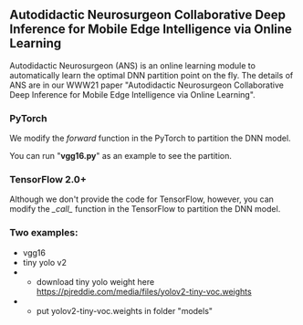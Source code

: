 ## Autodidactic Neurosurgeon Collaborative Deep Inference for Mobile Edge Intelligence via Online Learning
Autodidactic Neurosurgeon (ANS) is an online learning module to automatically learn the optimal DNN partition point on the fly. The details of ANS are in our WWW21 paper "Autodidactic Neurosurgeon Collaborative Deep Inference for Mobile Edge Intelligence via Online Learning".

### PyTorch
We modify the *forward* function in the PyTorch to partition the DNN model.

You can run "**vgg16.py**" as an example to see the partition.

### TensorFlow 2.0+
Although we don't provide the code for TensorFlow, however, you can modify the *\__call\__* function in the TensorFlow to partition the DNN model.

### Two examples:
- vgg16
- tiny yolo v2
- - download tiny yolo weight here https://pjreddie.com/media/files/yolov2-tiny-voc.weights
- - put yolov2-tiny-voc.weights in folder "models"
